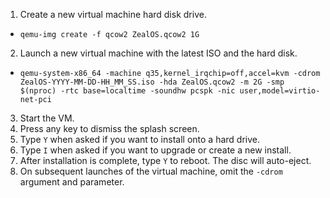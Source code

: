 1. Create a new virtual machine hard disk drive.
  * `qemu-img create -f qcow2 ZealOS.qcow2 1G`
2. Launch a new virtual machine with the latest ISO and the hard disk.
  * `qemu-system-x86_64 -machine q35,kernel_irqchip=off,accel=kvm -cdrom ZealOS-YYYY-MM-DD-HH_MM_SS.iso -hda ZealOS.qcow2 -m 2G -smp $(nproc) -rtc base=localtime -soundhw pcspk -nic user,model=virtio-net-pci`
3. Start the VM.
4. Press any key to dismiss the splash screen.
5. Type `Y` when asked if you want to install onto a hard drive.
6. Type `I` when asked if you want to upgrade or create a new install.
7. After installation is complete, type `Y` to reboot. The disc will auto-eject.
8. On subsequent launches of the virtual machine, omit the `-cdrom` argument and parameter.